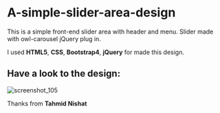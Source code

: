 # A-simple-slider-area-design
This is a simple front-end slider area with header and menu. Slider made with owl-carousel jQuery plug in.

I used **HTML5**, **CSS**, **Bootstrap4**, **jQuery** for made this design. 

## Have a look to the design:
![screenshot_105](https://user-images.githubusercontent.com/43580743/52959405-4e2fbe80-33c0-11e9-97c9-2349c232025d.png)

Thanks from **Tahmid Nishat**
